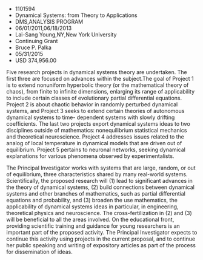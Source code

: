 
* 1101594
* Dynamical Systems: from Theory to Applications
* DMS,ANALYSIS PROGRAM
* 06/01/2011,06/18/2013
* Lai-Sang Young,NY,New York University
* Continuing Grant
* Bruce P. Palka
* 05/31/2015
* USD 374,956.00

Five research projects in dynamical systems theory are undertaken. The first
three are focused on advances within the subject.The goal of Project 1 is to
extend nonuniform hyperbolic theory (or the mathematical theory of chaos), from
finite to infinite dimensions, enlarging its range of applicability to include
certain classes of evolutionary partial differential equations. Project 2 is
about chaotic behavior in randomly perturbed dynamical systems, and Project 3
seeks to extend certain theories of autonomous dynamical systems to time-
dependent systems with slowly drifting coefficients. The last two projects
export dynamical systems ideas to two disciplines outside of mathematics:
nonequilibrium statistical mechanics and theoretical neuroscience. Project 4
addresses issues related to the analog of local temperature in dynamical models
that are driven out of equilibrium. Project 5 pertains to neuronal networks,
seeking dynamical explanations for various phenomena observed by
experimentalists.

The Principal Investigator works with systems that are large, random, or out of
equilibrium, three characteristics shared by many real-world systems.
Scientifically, the proposed research will (1) lead to significant advances in
the theory of dynamical systems, (2) build connections between dynamical systems
and other branches of mathematics, such as partial differential equations and
probability, and (3) broaden the use mathematics, the applicability of dynamical
systems ideas in particular, in engineering, theoretical physics and
neuroscience. The cross-fertilization in (2) and (3) will be beneficial to all
the areas involved. On the educational front, providing scientific training and
guidance for young researchers is an important part of the proposed activity.
The Principal Investigator expects to continue this activity using projects in
the current proposal, and to continue her public speaking and writing of
expository articles as part of the process for dissemination of ideas.
